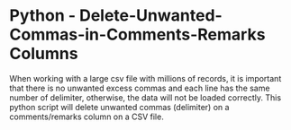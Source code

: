 # Python - Delete-Unwanted-Commas-in-Comments-Remarks Columns
When working with a large csv file with millions of records, it is important that there is no unwanted excess commas and each line has the same number of delimiter, otherwise, the data will not be loaded correctly. This python script will delete unwanted commas (delimiter) on a comments/remarks column on a CSV file.
